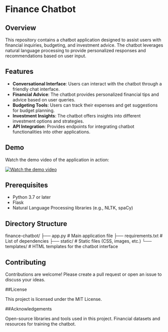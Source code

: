 # Finance Chatbot

## Overview

This repository contains a chatbot application designed to assist users with financial inquiries, budgeting, and investment advice. The chatbot leverages natural language processing to provide personalized responses and recommendations based on user input.

## Features

- **Conversational Interface**: Users can interact with the chatbot through a friendly chat interface.
- **Financial Advice**: The chatbot provides personalized financial tips and advice based on user queries.
- **Budgeting Tools**: Users can track their expenses and get suggestions for budget planning.
- **Investment Insights**: The chatbot offers insights into different investment options and strategies.
- **API Integration**: Provides endpoints for integrating chatbot functionalities into other applications.

## Demo

Watch the demo video of the application in action:

[![Watch the demo video](https://img.youtube.com/vi/YourDemoVideoID/0.jpg)](https://youtu.be/defbE6fyKOE)

## Prerequisites

- Python 3.7 or later
- Flask
- Natural Language Processing libraries (e.g., NLTK, spaCy)

## Directory Structure

finance-chatbot/
├── app.py                # Main application file
├── requirements.txt      # List of dependencies
├── static/               # Static files (CSS, images, etc.)
└── templates/            # HTML templates for the chatbot interface


## Contributing

Contributions are welcome! Please create a pull request or open an issue to discuss your ideas.

##License

This project is licensed under the MIT License.

##Acknowledgements

Open-source libraries and tools used in this project.
Financial datasets and resources for training the chatbot.


